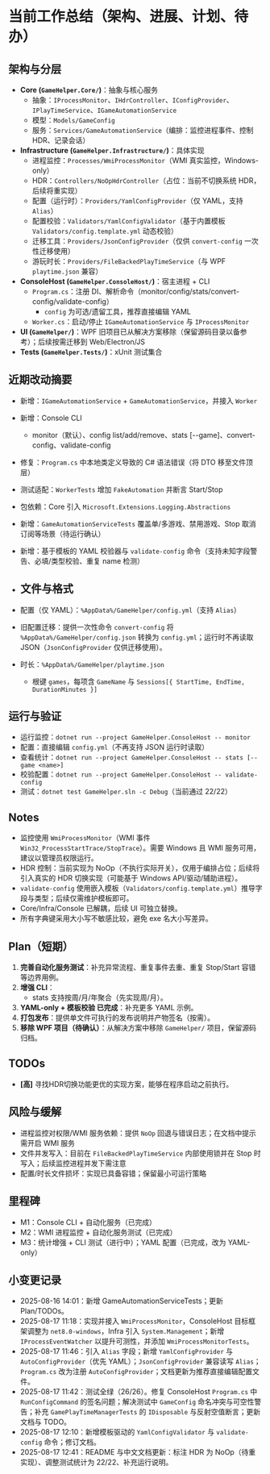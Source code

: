 # 当前工作总结（架构、进展、计划、待办）

## 架构与分层
- __Core (`GameHelper.Core/`)__：抽象与核心服务
  - 抽象：`IProcessMonitor`、`IHdrController`、`IConfigProvider`、`IPlayTimeService`、`IGameAutomationService`
  - 模型：`Models/GameConfig`
  - 服务：`Services/GameAutomationService`（编排：监控进程事件、控制 HDR、记录会话）
- __Infrastructure (`GameHelper.Infrastructure/`)__：具体实现
  - 进程监控：`Processes/WmiProcessMonitor`（WMI 真实监控，Windows-only）
  - HDR：`Controllers/NoOpHdrController`（占位：当前不切换系统 HDR，后续将重实现）
  - 配置（运行时）：`Providers/YamlConfigProvider`（仅 YAML，支持 `Alias`）
  - 配置校验：`Validators/YamlConfigValidator`（基于内置模板 `Validators/config.template.yml` 动态校验）
  - 迁移工具：`Providers/JsonConfigProvider`（仅供 `convert-config` 一次性迁移使用）
  - 游玩时长：`Providers/FileBackedPlayTimeService`（与 WPF `playtime.json` 兼容）
- __ConsoleHost (`GameHelper.ConsoleHost/`)__：宿主进程 + CLI
  - `Program.cs`：注册 DI、解析命令（monitor/config/stats/convert-config/validate-config）
    - `config` 为可选/遗留工具，推荐直接编辑 YAML
  - `Worker.cs`：启动/停止 `IGameAutomationService` 与 `IProcessMonitor`
- __UI (`GameHelper/`)__：WPF 旧项目已从解决方案移除（保留源码目录以备参考）；后续按需迁移到 Web/Electron/JS
- __Tests (`GameHelper.Tests/`)__：xUnit 测试集合

## 近期改动摘要
- 新增：`IGameAutomationService` + `GameAutomationService`，并接入 `Worker`
- 新增：Console CLI
  - monitor（默认）、config list/add/remove、stats [--game]、convert-config、validate-config
- 修复：`Program.cs` 中本地类定义导致的 C# 语法错误（将 DTO 移至文件顶层）
- 测试适配：`WorkerTests` 增加 `FakeAutomation` 并断言 Start/Stop
- 包依赖：Core 引入 `Microsoft.Extensions.Logging.Abstractions`
- 新增：`GameAutomationServiceTests` 覆盖单/多游戏、禁用游戏、Stop 取消订阅等场景（待运行确认）
- 新增：基于模板的 YAML 校验器与 `validate-config` 命令（支持未知字段警告、必填/类型校验、重复 name 检测）

- ## 文件与格式
- 配置（仅 YAML）：`%AppData%/GameHelper/config.yml`（支持 `Alias`）
- 旧配置迁移：提供一次性命令 `convert-config` 将 `%AppData%/GameHelper/config.json` 转换为 `config.yml`；运行时不再读取 JSON（`JsonConfigProvider` 仅供迁移使用）。
- 时长：`%AppData%/GameHelper/playtime.json`
  - 根键 `games`，每项含 `GameName` 与 `Sessions[{ StartTime, EndTime, DurationMinutes }]`

## 运行与验证
- 运行监控：`dotnet run --project GameHelper.ConsoleHost -- monitor`
- 配置：直接编辑 `config.yml`（不再支持 JSON 运行时读取）
- 查看统计：`dotnet run --project GameHelper.ConsoleHost -- stats [--game <name>]`
- 校验配置：`dotnet run --project GameHelper.ConsoleHost -- validate-config`
- 测试：`dotnet test GameHelper.sln -c Debug`（当前通过 22/22）

## Notes
- 监控使用 `WmiProcessMonitor`（WMI 事件 `Win32_ProcessStartTrace/StopTrace`）。需要 Windows 且 WMI 服务可用，建议以管理员权限运行。
- HDR 控制：当前实现为 NoOp（不执行实际开关），仅用于编排占位；后续将引入真实的 HDR 切换实现（可能基于 Windows API/驱动/辅助进程）。
- `validate-config` 使用嵌入模板（`Validators/config.template.yml`）推导字段与类型；后续仅需维护模板即可。
- Core/Infra/Console 已解耦，后续 UI 可独立替换。
- 所有字典键采用大小写不敏感比较，避免 exe 名大小写差异。

## Plan（短期）
1. __完善自动化服务测试__：补充异常流程、重复事件去重、重复 Stop/Start 容错等边界用例。
2. __增强 CLI__：
   - stats 支持按周/月/年聚合（先实现周/月）。
3. __YAML-only + 模板校验 已完成__：补充更多 YAML 示例。
4. __打包发布__：提供单文件可执行的发布说明并产物签名（按需）。
5. __移除 WPF 项目（待确认）__：从解决方案中移除 `GameHelper/` 项目，保留源码归档。

## TODOs
- __[高]__ 寻找HDR切换功能更优的实现方案，能够在程序启动之前执行。

## 风险与缓解
- 进程监控对权限/WMI 服务依赖：提供 `NoOp` 回退与错误日志；在文档中提示需开启 WMI 服务
- 文件并发写入：目前在 `FileBackedPlayTimeService` 内部使用锁并在 Stop 时写入；后续监控进程并发下需注意
- 配置/时长文件损坏：实现已具备容错；保留最小可运行策略

## 里程碑
- M1：Console CLI + 自动化服务（已完成）
- M2：WMI 进程监控 + 自动化服务测试（已完成）
- M3：统计增强 + CLI 测试（进行中）；YAML 配置（已完成，改为 YAML-only）

## 小变更记录

- 2025-08-16 14:01：新增 GameAutomationServiceTests；更新 Plan/TODOs。
- 2025-08-17 11:18：实现并接入 `WmiProcessMonitor`，ConsoleHost 目标框架调整为 `net8.0-windows`，Infra 引入 `System.Management`；新增 `IProcessEventWatcher` 以提升可测性，并添加 `WmiProcessMonitorTests`。
- 2025-08-17 11:46：引入 `Alias` 字段；新增 `YamlConfigProvider` 与 `AutoConfigProvider`（优先 YAML）；`JsonConfigProvider` 兼容读写 `Alias`；`Program.cs` 改为注册 `AutoConfigProvider`；文档更新为推荐直接编辑配置文件。
- 2025-08-17 11:42：测试全绿（26/26）。修复 ConsoleHost `Program.cs` 中 `RunConfigCommand` 的签名问题；解决测试中 `GameConfig` 命名冲突与可空性警告；补充 `GamePlayTimeManagerTests` 的 `IDisposable` 与反射空值断言；更新文档与 TODO。
- 2025-08-17 12:10：新增模板驱动的 `YamlConfigValidator` 与 `validate-config` 命令；修订文档。
- 2025-08-17 12:41：README 与中文文档更新：标注 HDR 为 NoOp（待重实现）、调整测试统计为 22/22、补充运行说明。

